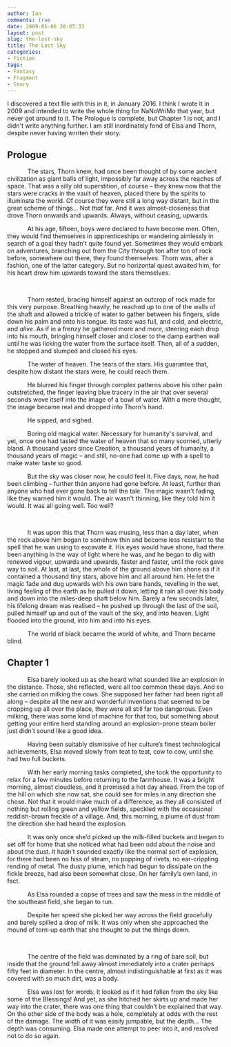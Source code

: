 ```yaml
---
author: Ian
comments: true
date: 2009-05-06 20:05:33
layout: post
slug: the-lost-sky
title: The Lost Sky
categories:
- Fiction
tags:
- Fantasy
- Fragment
- Story
---
```


<div class="notes">
<p>I discovered a text file with this in it, in January 2016. I think I wrote it in 2009 and intended to write the whole thing for NaNoWriMo that year, but never got around to it. The Prologue is complete, but Chapter 1 is not, and I didn't write anything further. I am still inordinately fond of Elsa and Thorn, despite never having wrriten their story.</p>
</div>

## Prologue

<div class="story" markdown="1">
<p align="left" style="text-indent: 1.24cm; margin-bottom: 0cm; font-weight: normal; text-decoration: none">
The stars, Thorn knew, had once been thought of by some ancient
civilization as giant balls of light, impossibly far away across the
reaches of space.  That was a silly old superstition, of course –
they knew now that the stars were cracks in the vault of heaven,
placed there by the spirits to illuminate the world.  Of course they
were still a long way distant, but in the great scheme of things... 
Not <i>that</i><span style="font-style: normal"> far.  And it was
almost-closeness that drove Thorn onwards and upwards.  Always,
without ceasing, upwards.</span></p>
<p align="left" style="text-indent: 1.24cm; margin-bottom: 0cm; font-style: normal; font-weight: normal; text-decoration: none">
At his age, fifteen, boys were declared to have become men.  Often,
they would find themselves in apprenticeships or wandering aimlessly
in search of a goal they hadn't quite found yet.  Sometimes they
would embark on adventures, branching out from the City through ton
after ton of rock before, somewhere out there, they found themselves.
 Thorn was, after a fashion, one of the latter category.  But no
horizontal quest awaited him, for his heart drew him upwards toward
the stars themselves.</p>
<p align="left" style="text-indent: 1.24cm; margin-bottom: 0cm; font-style: normal; font-weight: normal; text-decoration: none">
<br/>

</p>
<p align="left" style="text-indent: 1.24cm; margin-bottom: 0cm; font-weight: normal; text-decoration: none">
<span style="font-style: normal">Thorn rested, bracing himself
against an outcrop of rock made for this very purpose.  Breathing
heavily, he reached up to one of the walls of the shaft and allowed a
trickle of water to gather between his fingers, slide down his palm
and onto his tongue.  Its taste was full, and cold, and electric, and
</span><i>alive</i><span style="font-style: normal">.  As if in a
frenzy he gathered more and more, steering each drop into his mouth,
bringing himself closer and closer to the damp earthen wall until he
was licking the water from the surface itself.  Then, all of a
sudden, he stopped and slumped and closed his eyes.</span></p>
<p align="left" style="text-indent: 1.24cm; margin-bottom: 0cm; font-style: normal; font-weight: normal; text-decoration: none">
The water of heaven.  The tears of the stars.  His guarantee that,
despite how distant the stars were, he could reach them.</p>
<p align="left" style="text-indent: 1.24cm; margin-bottom: 0cm; font-style: normal; font-weight: normal; text-decoration: none">
He blurred his finger through complex patterns above his other palm
outstretched, the finger leaving blue tracery in the air that over
several seconds wove itself into the image of a bowl of water.  With
a mere thought, the image became real and dropped into Thorn's hand.</p>
<p align="left" style="text-indent: 1.24cm; margin-bottom: 0cm; font-style: normal; font-weight: normal; text-decoration: none">
He sipped, and sighed.</p>
<p align="left" style="text-indent: 1.24cm; margin-bottom: 0cm; font-style: normal; font-weight: normal; text-decoration: none">
Boring old magical water.  Necessary for humanity's survival, and
yet, once one had tasted the water of heaven that so many scorned,
utterly bland.  A thousand years since Creation, a thousand years of
humanity, a thousand years of magic – and still, no-one had come up
with a spell to make water taste so good.</p>
<p align="left" style="text-indent: 1.24cm; margin-bottom: 0cm; font-style: normal; font-weight: normal; text-decoration: none">
But the sky was closer now, he could feel it.  Five days, now, he had
been climbing – further than anyone had gone before.  At least,
further than anyone who had ever gone back to tell the tale.  The
magic wasn't fading, like they warned him it would.  The air wasn't
thinning, like they told him it would.  It was all going well.  Too
well?</p>
<p align="left" style="text-indent: 1.24cm; margin-bottom: 0cm; font-style: normal; font-weight: normal; text-decoration: none">
<br/>

</p>
<p align="left" style="text-indent: 1.24cm; margin-bottom: 0cm; font-style: normal; font-weight: normal; text-decoration: none">
It was upon this that Thorn was musing, less than a day later, when
the rock above him began to somehow thin and become less resistant to
the spell that he was using to excavate it.  His eyes would have
shone, had there been anything in the way of light where he was, and
he began to dig with renewed vigour, upwards and upwards, faster and
faster, until the rock gave way to soil.  At last, at last, the whole
of the ground above him shone as if it contained a thousand tiny
stars, above him and all around him.  He let the magic fade and dug
upwards with his own bare hands, revelling in the wet, living feeling
of the earth as he pulled it down, letting it rain all over his body
and down into the miles-deep shaft below him.  Barely a few seconds
later, his lifelong dream was realised – he pushed up through the
last of the soil, pulled himself up and out of the vault of the sky,
and into heaven.  Light flooded into the ground, into him and into
his eyes.</p>
<p align="left" style="text-indent: 1.24cm; margin-bottom: 0cm; font-style: normal; font-weight: normal; text-decoration: none">
The world of black became the world of white, and Thorn became blind.</p>
</div>

## Chapter 1

<div class="story" markdown="1">
<p style="text-indent: 1.24cm; margin-bottom: 0cm; font-style: normal; font-weight: normal; text-decoration: none">
Elsa barely looked up as she heard what sounded like an explosion in
the distance.  Those, she reflected, were all too common these days. 
And so she carried on milking the cows.  She supposed her father had
been right all along – despite all the new and wonderful inventions
that seemed to be cropping up all over the place, they were all still
far too dangerous.  Even milking, there was some kind of machine for
that too, but something about getting your entire herd standing
around an explosion-prone steam boiler just didn’t sound like a
good idea.</p>
<p style="text-indent: 1.24cm; margin-bottom: 0cm; font-style: normal; font-weight: normal; text-decoration: none">
Having been suitably dismissive of her culture’s finest
technological achievements, Elsa moved slowly from teat to teat, cow
to cow, until she had two full buckets.</p>
<p style="text-indent: 1.24cm; margin-bottom: 0cm; font-style: normal; font-weight: normal; text-decoration: none">
With her early morning tasks completed, she took the opportunity to
relax for a few minutes before returning to the farmhouse.  It was a
bright morning, almost cloudless, and it promised a hot day ahead. 
From the top of the hill on which she now sat, she could see for
miles in any direction she chose.  Not that it would make much of a
difference, as they all consisted of nothing but rolling green and
yellow fields, speckled with the occasional reddish-brown freckle of
a village.  And, this morning, a plume of dust from the direction she
had heard the explosion.</p>
<p style="text-indent: 1.24cm; margin-bottom: 0cm; font-style: normal; font-weight: normal; text-decoration: none">
	It was only once she’d picked up the milk-filled buckets and began
to set off for home that she noticed what had been odd about the
noise and about the dust.  It hadn’t sounded exactly like the
normal sort of explosion, for there had been no hiss of steam, no
popping of rivets, no ear-crippling rending of metal.  The dusty
plume, which had begun to dissipate on the fickle breeze, had also
been somewhat close.  On her family’s own land, in fact.</p>
<p style="text-indent: 1.24cm; margin-bottom: 0cm; font-style: normal; font-weight: normal; text-decoration: none">
	As Elsa rounded a copse of trees and saw the mess in the middle of
the southeast field, she began to run.</p>
<p style="text-indent: 1.24cm; margin-bottom: 0cm; font-style: normal; font-weight: normal; text-decoration: none">
Despite her speed she picked her way across the field gracefully and
barely spilled a drop of milk.  It was only when she approached the
mound of torn-up earth that she thought to put the things down.</p>
<p style="text-indent: 1.24cm; margin-bottom: 0cm; font-style: normal; font-weight: normal; text-decoration: none">
<br/>

</p>
<p style="text-indent: 1.24cm; margin-bottom: 0cm; font-style: normal; font-weight: normal; text-decoration: none">
The centre of the field was dominated by a ring of bare soil, but
inside that the ground fell away almost immediately into a crater
perhaps fifty feet in diameter.  In the centre, almost
indistinguishable at first as it was covered with so much dirt, was a
body.</p>
<p style="text-indent: 1.24cm; margin-bottom: 0cm; font-style: normal; font-weight: normal; text-decoration: none">
Elsa was lost for words.  It looked as if it had fallen from the sky
like some of the Blessings!  And yet, as she hitched her skirts up
and made her way into the crater, there was one thing that couldn’t
be explained that way.  On the other side of the body was a hole,
completely at odds with the rest of the damage.  The width of it was
easily jumpable, but the depth...  The depth was consuming.  Elsa
made one attempt to peer into it, and resolved not to do so again.</p>
</div>
